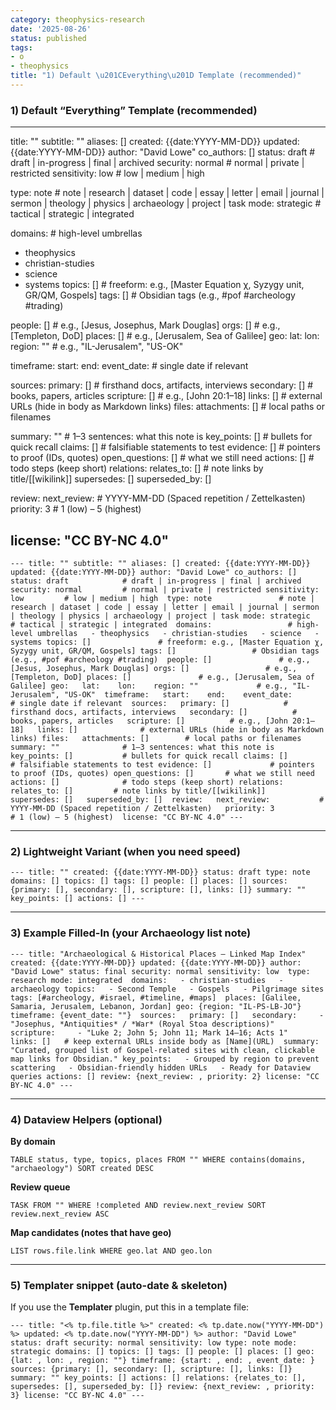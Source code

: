 ```yaml
---
category: theophysics-research
date: '2025-08-26'
status: published
tags:
- o
- theophysics
title: "1) Default \u201CEverything\u201D Template (recommended)"
---
```


### 1) Default “Everything” Template (recommended)

---
title: ""
subtitle: ""
aliases: []
created: {{date:YYYY-MM-DD}}
updated: {{date:YYYY-MM-DD}}
author: "David Lowe"
co_authors: []
status: draft            # draft | in-progress | final | archived
security: normal         # normal | private | restricted
sensitivity: low         # low | medium | high

type: note               # note | research | dataset | code | essay | letter | email | journal | sermon | theology | physics | archaeology | project | task
mode: strategic          # tactical | strategic | integrated

domains:                 # high-level umbrellas
  - theophysics
  - christian-studies
  - science
  - systems
topics: []               # freeform: e.g., [Master Equation χ, Syzygy unit, GR/QM, Gospels]
tags: []                 # Obsidian tags (e.g., #pof #archeology #trading)

people: []               # e.g., [Jesus, Josephus, Mark Douglas]
orgs: []                 # e.g., [Templeton, DoD]
places: []               # e.g., [Jerusalem, Sea of Galilee]
geo:
  lat: 
  lon: 
  region: ""             # e.g., "IL-Jerusalem", "US-OK"

timeframe:
  start: 
  end: 
  event_date:            # single date if relevant

sources:
  primary: []            # firsthand docs, artifacts, interviews
  secondary: []          # books, papers, articles
  scripture: []          # e.g., [John 20:1–18]
  links: []              # external URLs (hide in body as Markdown links)
files:
  attachments: []        # local paths or filenames

summary: ""              # 1–3 sentences: what this note is
key_points: []           # bullets for quick recall
claims: []               # falsifiable statements to test
evidence: []             # pointers to proof (IDs, quotes)
open_questions: []       # what we still need
actions: []              # todo steps (keep short)
relations:
  relates_to: []         # note links by title/[[wikilink]]
  supersedes: []
  superseded_by: []

review:
  next_review:           # YYYY-MM-DD (Spaced repetition / Zettelkasten)
  priority: 3            # 1 (low) – 5 (highest)

license: "CC BY-NC 4.0"
---








`--- title: "" subtitle: "" aliases: [] created: {{date:YYYY-MM-DD}} updated: {{date:YYYY-MM-DD}} author: "David Lowe" co_authors: [] status: draft            # draft | in-progress | final | archived security: normal         # normal | private | restricted sensitivity: low         # low | medium | high  type: note               # note | research | dataset | code | essay | letter | email | journal | sermon | theology | physics | archaeology | project | task mode: strategic          # tactical | strategic | integrated  domains:                 # high-level umbrellas   - theophysics   - christian-studies   - science   - systems topics: []               # freeform: e.g., [Master Equation χ, Syzygy unit, GR/QM, Gospels] tags: []                 # Obsidian tags (e.g., #pof #archeology #trading)  people: []               # e.g., [Jesus, Josephus, Mark Douglas] orgs: []                 # e.g., [Templeton, DoD] places: []               # e.g., [Jerusalem, Sea of Galilee] geo:   lat:    lon:    region: ""             # e.g., "IL-Jerusalem", "US-OK"  timeframe:   start:    end:    event_date:            # single date if relevant  sources:   primary: []            # firsthand docs, artifacts, interviews   secondary: []          # books, papers, articles   scripture: []          # e.g., [John 20:1–18]   links: []              # external URLs (hide in body as Markdown links) files:   attachments: []        # local paths or filenames  summary: ""              # 1–3 sentences: what this note is key_points: []           # bullets for quick recall claims: []               # falsifiable statements to test evidence: []             # pointers to proof (IDs, quotes) open_questions: []       # what we still need actions: []              # todo steps (keep short) relations:   relates_to: []         # note links by title/[[wikilink]]   supersedes: []   superseded_by: []  review:   next_review:           # YYYY-MM-DD (Spaced repetition / Zettelkasten)   priority: 3            # 1 (low) – 5 (highest)  license: "CC BY-NC 4.0" ---`

---

### 2) Lightweight Variant (when you need speed)

`--- title: "" created: {{date:YYYY-MM-DD}} status: draft type: note domains: [] topics: [] tags: [] people: [] places: [] sources: {primary: [], secondary: [], scripture: [], links: []} summary: "" key_points: [] actions: [] ---`

---

### 3) Example Filled-In (your Archaeology list note)

`--- title: "Archaeological & Historical Places — Linked Map Index" created: {{date:YYYY-MM-DD}} updated: {{date:YYYY-MM-DD}} author: "David Lowe" status: final security: normal sensitivity: low  type: research mode: integrated  domains:   - christian-studies   - archaeology topics:   - Second Temple   - Gospels   - Pilgrimage sites tags: [#archeology, #israel, #timeline, #maps]  places: [Galilee, Samaria, Jerusalem, Lebanon, Jordan] geo: {region: "IL-PS-LB-JO"} timeframe: {event_date: ""}  sources:   primary: []   secondary:     - "Josephus, *Antiquities* / *War* (Royal Stoa descriptions)"   scripture:     - "Luke 2; John 5; John 11; Mark 14–16; Acts 1"   links: []   # keep external URLs inside body as [Name](URL)  summary: "Curated, grouped list of Gospel-related sites with clean, clickable map links for Obsidian." key_points:   - Grouped by region to prevent scattering   - Obsidian-friendly hidden URLs   - Ready for Dataview queries actions: [] review: {next_review: , priority: 2} license: "CC BY-NC 4.0" ---`

---

### 4) Dataview Helpers (optional)

**By domain**

`TABLE status, type, topics, places FROM "" WHERE contains(domains, "archaeology") SORT created DESC`

**Review queue**

`TASK FROM "" WHERE !completed AND review.next_review SORT review.next_review ASC`

**Map candidates (notes that have geo)**

`LIST rows.file.link WHERE geo.lat AND geo.lon`

---

### 5) Templater snippet (auto-date & skeleton)

If you use the **Templater** plugin, put this in a template file:

`--- title: "<% tp.file.title %>" created: <% tp.date.now("YYYY-MM-DD") %> updated: <% tp.date.now("YYYY-MM-DD") %> author: "David Lowe" status: draft security: normal sensitivity: low type: note mode: strategic domains: [] topics: [] tags: [] people: [] places: [] geo: {lat: , lon: , region: ""} timeframe: {start: , end: , event_date: } sources: {primary: [], secondary: [], scripture: [], links: []} summary: "" key_points: [] actions: [] relations: {relates_to: [], supersedes: [], superseded_by: []} review: {next_review: , priority: 3} license: "CC BY-NC 4.0" ---`